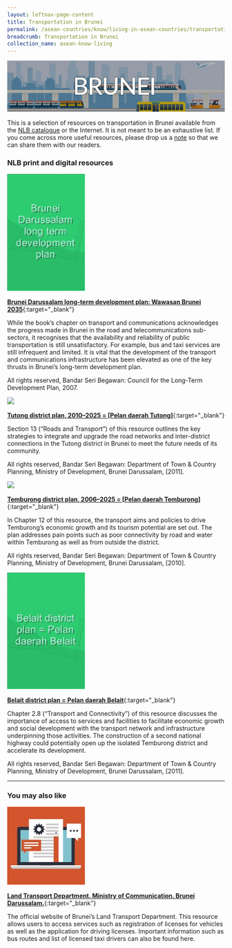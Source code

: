 ```yaml
---
layout: leftnav-page-content
title: Transportation in Brunei
permalink: /asean-countries/know/living-in-asean-countries/transportation-in-brunei/
breadcrumb: Transportation in Brunei
collection_name: asean-know-living
---
```


<img src="/images/asean-living/Transportation-Brunei.jpg" alt="Society in ASEAN banner" style="width:800px;" />

 This is a selection of resources on transportation in Brunei available from the [NLB catalogue](http://catalogue.nlb.gov.sg/) or the Internet.  It is not meant to be an exhaustive list. If you come across more useful resources, please drop us a [note](http://www.eyeonasia.sg/contact/) so that we can share them with our readers.

### **NLB print and digital resources**

<img src="/images/book-covers/Brunei-Darussalam-long-term-development-plan-Wawasan-Brunei-2035.png" style="width:180px;" />

[**Brunei Darussalam long-term development plan: Wawasan Brunei 2035**](http://eservice.nlb.gov.sg/item_holding.aspx?bid=13117939){:target="_blank"}

While the book’s chapter on transport and communications acknowledges the progress made in Brunei in the road and telecommunications sub-sectors, it recognises that the availability and reliability of public transportation is still unsatisfactory. For example, bus and taxi services are still infrequent and limited. It is vital that the development of the transport and communications infrastructure has been elevated as one of the key thrusts in Brunei’s long-term development plan.

All rights reserved, Bandar Seri Begawan: Council for the Long-Term Development Plan, 2007.

<img src="/images/book-covers/Tutong-district-plan-2010–2025-Pelan-daerah-Tutong.png" style="width:180px;" />

[**Tutong district plan, 2010–2025 = [Pelan daerah Tutong]**](http://eservice.nlb.gov.sg/item_holding.aspx?bid=202741404){:target="_blank"}

Section 13 (“Roads and Transport”) of this resource outlines the key strategies to integrate and upgrade the road networks and inter-district connections in the Tutong district in Brunei to meet the future needs of its community.

All rights reserved, Bandar Seri Begawan: Department of Town & Country Planning, Ministry of Development, Brunei Darussalam, [2011].

<img src="/images/book-covers/Temburong-district-plan-2006–2025-Pelan-daerah-Temburong.png" style="width:180px;" />

[**Temburong district plan, 2006–2025 = [Pelan daerah Temburong]**](http://eservice.nlb.gov.sg/item_holding.aspx?bid=202707587){:target="_blank"}

In Chapter 12 of this resource, the transport aims and policies to drive Temburong’s economic growth and its tourism potential are set out. The plan addresses pain points such as poor connectivity by road and water within Temburong as well as from outside the district.

All rights reserved, Bandar Seri Begawan: Department of Town & Country Planning, Ministry of Development, Brunei Darussalam, [2010].

<img src="/images/book-covers/Belait-district-plan-Pelan-daerah-Belait.png" style="width:180px;" />

[**Belait district plan = Pelan daerah Belait**](http://eservice.nlb.gov.sg/item_holding.aspx?bid=202741140){:target="_blank"}

Chapter 2.8 (“Transport and Connectivity”) of this resource discusses the importance of access to services and facilities to facilitate economic growth and social development with the transport network and infrastructure underpinning those activities. The construction of a second national highway could potentially open up the isolated Temburong district and accelerate its development.

All rights reserved, Bandar Seri Begawan: Department of Town & Country Planning, Ministry of Development, Brunei Darussalam, [2011].

---

### **You may also like**

<img src="/images/resources/Article 4.jpg" style="width:180px;" />

[**Land Transport Department. Ministry of Communication. Brunei Darussalam.**](http://mincom.gov.bn/ltd/Theme/Home.aspx){:target="_blank"}

The official website of Brunei’s Land Transport Department. This resource allows users to access services such as registration of licenses for vehicles as well as the application for driving licenses. Important information such as bus routes and list of licensed taxi drivers can also be found here.